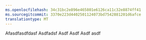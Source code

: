 ```yaml
---
ms.openlocfilehash: 34c31bc2e896e465801e6126ca11c32e8874ff41
ms.sourcegitcommit: 3370e223d4402501124073bd7542881201d6afce
translationtype: MT
---
```

Afasdfasdfdasf Asdfadsf Asdf Asdf Asdf asdf
